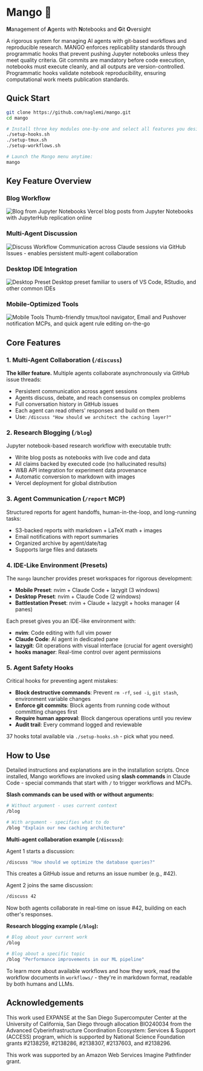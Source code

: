 # Mango 🥭

**M**anagement of **A**gents with **N**otebooks and **G**it **O**versight

A rigorous system for managing AI agents with git-based workflows and reproducible research. MANGO enforces replicability standards through programmatic hooks that prevent pushing Jupyter notebooks unless they meet quality criteria. Git commits are mandatory before code execution, notebooks must execute cleanly, and all outputs are version-controlled. Programmatic hooks validate notebook reproducibility, ensuring computational work meets publication standards.

## Quick Start

```bash
git clone https://github.com/naglemi/mango.git
cd mango

# Install three key modules one-by-one and select all features you desire:
./setup-hooks.sh
./setup-tmux.sh
./setup-workflows.sh

# Launch the Mango menu anytime:
mango
```

## Key Feature Overview

### Blog Workflow
![Blog from Jupyter Notebooks](assets/feature-blog.png)
Vercel blog posts from Jupyter Notebooks with JupyterHub replication online

### Multi-Agent Discussion
![Discuss Workflow](assets/feature-discuss.png)
Communication across Claude sessions via GitHub Issues - enables persistent multi-agent collaboration

### Desktop IDE Integration
![Desktop Preset](assets/feature-desktop.png)
Desktop preset familiar to users of VS Code, RStudio, and other common IDEs

### Mobile-Optimized Tools
![Mobile Tools](assets/feature-mobile.png)
Thumb-friendly tmux/tool navigator, Email and Pushover notification MCPs, and quick agent rule editing on-the-go

## Core Features

### 1. Multi-Agent Collaboration (`/discuss`)
**The killer feature.** Multiple agents collaborate asynchronously via GitHub issue threads:
- Persistent communication across agent sessions
- Agents discuss, debate, and reach consensus on complex problems
- Full conversation history in GitHub issues
- Each agent can read others' responses and build on them
- Use: `/discuss "How should we architect the caching layer?"`

### 2. Research Blogging (`/blog`)
Jupyter notebook-based research workflow with executable truth:
- Write blog posts as notebooks with live code and data
- All claims backed by executed code (no hallucinated results)
- W&B API integration for experiment data provenance
- Automatic conversion to markdown with images
- Vercel deployment for global distribution

### 3. Agent Communication (`/report` MCP)
Structured reports for agent handoffs, human-in-the-loop, and long-running tasks:
- S3-backed reports with markdown + LaTeX math + images
- Email notifications with report summaries
- Organized archive by agent/date/tag
- Supports large files and datasets

### 4. IDE-Like Environment (Presets)
The `mango` launcher provides preset workspaces for rigorous development:
- **Mobile Preset**: nvim + Claude Code + lazygit (3 windows)
- **Desktop Preset**: nvim + Claude Code (2 windows)
- **Battlestation Preset**: nvim + Claude + lazygit + hooks manager (4 panes)

Each preset gives you an IDE-like environment with:
- **nvim**: Code editing with full vim power
- **Claude Code**: AI agent in dedicated pane
- **lazygit**: Git operations with visual interface (crucial for agent oversight)
- **hooks manager**: Real-time control over agent permissions

### 5. Agent Safety Hooks
Critical hooks for preventing agent mistakes:
- **Block destructive commands**: Prevent `rm -rf`, `sed -i`, `git stash`, environment variable changes
- **Enforce git commits**: Block agents from running code without committing changes first
- **Require human approval**: Block dangerous operations until you review
- **Audit trail**: Every command logged and reviewable

37 hooks total available via `./setup-hooks.sh` - pick what you need.

## How to Use

Detailed instructions and explanations are in the installation scripts. Once installed, Mango workflows are invoked using **slash commands** in Claude Code - special commands that start with `/` to trigger workflows and MCPs.

**Slash commands can be used with or without arguments:**

```bash
# Without argument - uses current context
/blog

# With argument - specifies what to do
/blog "Explain our new caching architecture"
```

**Multi-agent collaboration example (`/discuss`):**

Agent 1 starts a discussion:
```bash
/discuss "How should we optimize the database queries?"
```
This creates a GitHub issue and returns an issue number (e.g., #42).

Agent 2 joins the same discussion:
```bash
/discuss 42
```
Now both agents collaborate in real-time on issue #42, building on each other's responses.

**Research blogging example (`/blog`):**
```bash
# Blog about your current work
/blog

# Blog about a specific topic
/blog "Performance improvements in our ML pipeline"
```

To learn more about available workflows and how they work, read the workflow documents in `workflows/` - they're in markdown format, readable by both humans and LLMs.

##  Acknowledgements

This work used EXPANSE at the San Diego Supercomputer Center at the University of California, San Diego through allocation BIO240034 from the Advanced Cyberinfrastructure Coordination Ecosystem: Services & Support (ACCESS) program, which is supported by National Science Foundation grants #2138259, #2138286, #2138307, #2137603, and #2138296.

This work was supported by an Amazon Web Services Imagine Pathfinder grant.
